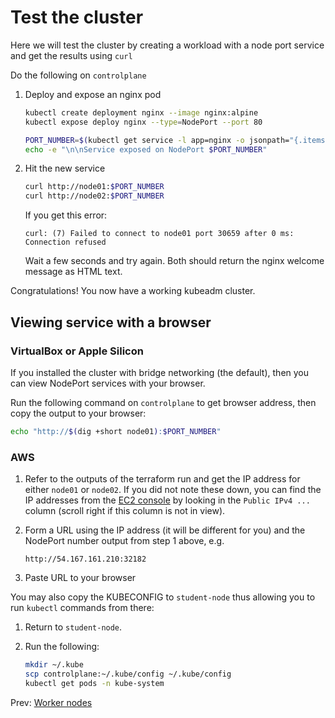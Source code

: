 # Test the cluster

Here we will test the cluster by creating a workload with a node port service and get the results using `curl`

Do the following on `controlplane`

[//]: # (host:controlplane)

1. Deploy and expose an nginx pod

    ```bash
    kubectl create deployment nginx --image nginx:alpine
    kubectl expose deploy nginx --type=NodePort --port 80

    PORT_NUMBER=$(kubectl get service -l app=nginx -o jsonpath="{.items[0].spec.ports[0].nodePort}")
    echo -e "\n\nService exposed on NodePort $PORT_NUMBER"
    ```

[//]: # (command:kubectl wait deployment -n default nginx --for condition=Available=True --timeout=90s)

2.  Hit the new service

    ```bash
    curl http://node01:$PORT_NUMBER
    curl http://node02:$PORT_NUMBER
    ```

    If you get this error:
    ```
    curl: (7) Failed to connect to node01 port 30659 after 0 ms: Connection refused
    ```
    Wait a few seconds and try again. Both should return the nginx welcome message as HTML text.

Congratulations! You now have a working kubeadm cluster.

## Viewing service with a browser

### VirtualBox or Apple Silicon

If you installed the cluster with bridge networking (the default), then you can view NodePort services with your browser.

Run the following command on `controlplane` to get browser address, then copy the output to your browser:

```bash
echo "http://$(dig +short node01):$PORT_NUMBER"
```

### AWS

1. Refer to the outputs of the terraform run and get the IP address for either `node01` or `node02`. If you did not note these down, you can find the IP addresses from the [EC2 console](https://us-east-1.console.aws.amazon.com/ec2/home?region=us-east-1#Instances:) by looking in the `Public IPv4 ...` column (scroll right if this column is not in view).
1. Form a URL using the IP address (it will be different for you) and the NodePort number output from step 1 above, e.g.

    ```
    http://54.167.161.210:32182
    ```
1. Paste URL to your browser

You may also copy the KUBECONFIG to `student-node` thus allowing you to run `kubectl` commands from there:

1. Return to `student-node`.
1. Run the following:

    ```bash
    mkdir ~/.kube
    scp controlplane:~/.kube/config ~/.kube/config
    kubectl get pods -n kube-system
    ```


Prev: [Worker nodes](./06-join-workers.md)